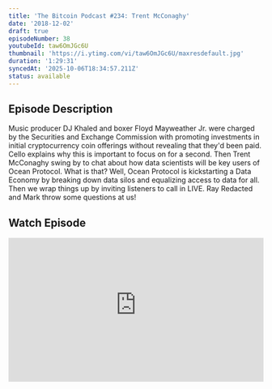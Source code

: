 ```yaml
---
title: 'The Bitcoin Podcast #234: Trent McConaghy'
date: '2018-12-02'
draft: true
episodeNumber: 38
youtubeId: taw6OmJGc6U
thumbnail: 'https://i.ytimg.com/vi/taw6OmJGc6U/maxresdefault.jpg'
duration: '1:29:31'
syncedAt: '2025-10-06T18:34:57.211Z'
status: available
---
```

## Episode Description

Music producer DJ Khaled and boxer Floyd Mayweather Jr. were charged by the Securities and Exchange Commission with promoting investments in initial cryptocurrency coin offerings without revealing that they'd been paid. Cello explains why this is important to focus on for a second. Then Trent McConaghy swing by to chat about how data scientists will be key users of Ocean Protocol. What is that? Well, Ocean Protocol is kickstarting a Data Economy by breaking down data silos and equalizing access to data for all. Then we wrap things up by inviting listeners to call in LIVE. Ray Redacted and Mark throw some questions at us!

## Watch Episode

<div style="position: relative; padding-bottom: 56.25%; height: 0; overflow: hidden;">
  <iframe
    src="https://www.youtube-nocookie.com/embed/taw6OmJGc6U"
    style="position: absolute; top: 0; left: 0; width: 100%; height: 100%;"
    frameborder="0"
    allow="accelerometer; autoplay; clipboard-write; encrypted-media; gyroscope; picture-in-picture"
    allowfullscreen
  ></iframe>
</div>

